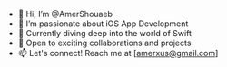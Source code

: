 - 👋 Hi, I’m @AmerShouaeb
- 👀 I’m passionate about iOS App Development
- 🌱 Currently diving deep into the world of Swift
- 💞️ Open to exciting collaborations and projects
- 📫 Let's connect! Reach me at [amerxus@gmail.com]

<!---
AmerShouaeb/AmerShouaeb is a ✨ special ✨ repository because its `README.md` (this file) appears on your GitHub profile.
You can click the Preview link to take a look at your changes.
--->
